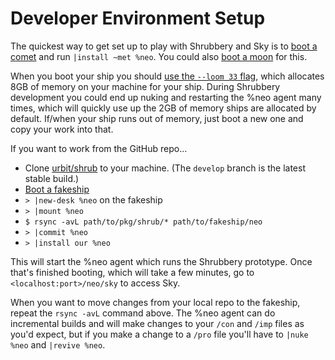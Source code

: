 # Developer Environment Setup

The quickest way to get set up to play with Shrubbery and Sky is to [boot a comet](https://docs.urbit.org/manual/getting-started/self-hosted/cli) and run `|install ~met %neo`. You could also [boot a moon](https://docs.urbit.org/manual/os/basics#moons) for this.

When you boot your ship you should [use the `--loom 33` flag](https://docs.urbit.org/manual/running/vere#--loom-size), which allocates 8GB of memory on your machine for your ship. During Shrubbery development you could end up nuking and restarting the %neo agent many times, which will quickly use up the 2GB of memory ships are allocated by default. If/when your ship runs out of memory, just boot a new one and copy your work into that.

If you want to work from the GitHub repo…
- Clone [urbit/shrub](https://github.com/urbit/shrub) to your machine. (The `develop` branch is the latest stable build.)
- [Boot a fakeship](https://docs.urbit.org/courses/environment#creating-a-fake-ship)
- `> |new-desk %neo` on the fakeship
- `> |mount %neo`
- `$ rsync -avL path/to/pkg/shrub/* path/to/fakeship/neo`
- `> |commit %neo`
- `> |install our %neo`

This will start the %neo agent which runs the Shrubbery prototype. Once that's finished booting, which will take a few minutes, go to `<localhost:port>/neo/sky` to access Sky.

When you want to move changes from your local repo to the fakeship, repeat the `rsync -avL` command above. The %neo agent can do incremental builds and will make changes to your `/con` and `/imp` files as you'd expect, but if you make a change to a `/pro` file you'll have to `|nuke %neo` and `|revive %neo`.
